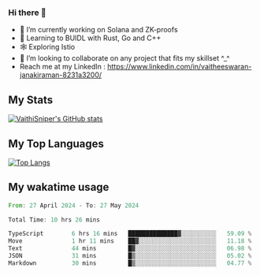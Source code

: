 ### Hi there 👋

- 🔭 I’m currently working on Solana and ZK-proofs
- 📖 Learning to BUIDL with Rust, Go and C++
- 🕸️ Exploring Istio
- 👯 I’m looking to collaborate on any project that fits my skillset ^_^
- Reach me at my LinkedIn : https://www.linkedin.com/in/vaitheeswaran-janakiraman-8231a3200/

## My Stats
[![VaithiSniper's GitHub stats](https://github-readme-stats.vercel.app/api?username=VaithiSniper&hide=stars&theme=radical)](https://github.com/anuraghazra/github-readme-stats)

## My Top Languages

[![Top Langs](https://github-readme-stats.vercel.app/api/top-langs/?username=VaithiSniper&layout=compact)](https://github.com/anuraghazra/github-readme-stats)

## My wakatime usage

<!--START_SECTION:waka-->

```rust
From: 27 April 2024 - To: 27 May 2024

Total Time: 10 hrs 26 mins

TypeScript        6 hrs 16 mins   ██████████████▓░░░░░░░░░░   59.09 %
Move              1 hr 11 mins    ██▓░░░░░░░░░░░░░░░░░░░░░░   11.18 %
Text              44 mins         █▓░░░░░░░░░░░░░░░░░░░░░░░   06.98 %
JSON              31 mins         █▒░░░░░░░░░░░░░░░░░░░░░░░   05.02 %
Markdown          30 mins         █▒░░░░░░░░░░░░░░░░░░░░░░░   04.77 %
```

<!--END_SECTION:waka-->

